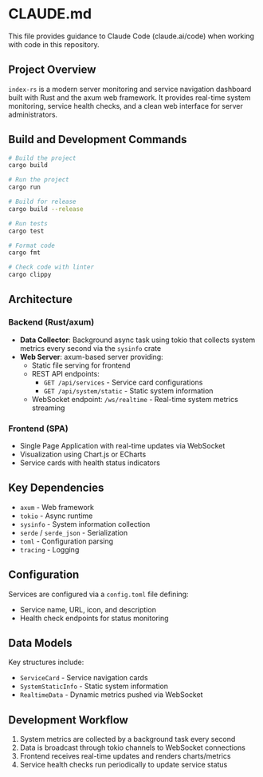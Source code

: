 # CLAUDE.md

This file provides guidance to Claude Code (claude.ai/code) when working with code in this repository.

## Project Overview

`index-rs` is a modern server monitoring and service navigation dashboard built with Rust and the axum web framework. It provides real-time system monitoring, service health checks, and a clean web interface for server administrators.

## Build and Development Commands

```bash
# Build the project
cargo build

# Run the project
cargo run

# Build for release
cargo build --release

# Run tests
cargo test

# Format code
cargo fmt

# Check code with linter
cargo clippy
```

## Architecture

### Backend (Rust/axum)

- **Data Collector**: Background async task using tokio that collects system metrics every second via the `sysinfo` crate
- **Web Server**: axum-based server providing:
  - Static file serving for frontend
  - REST API endpoints:
    - `GET /api/services` - Service card configurations
    - `GET /api/system/static` - Static system information
  - WebSocket endpoint: `/ws/realtime` - Real-time system metrics streaming

### Frontend (SPA)

- Single Page Application with real-time updates via WebSocket
- Visualization using Chart.js or ECharts
- Service cards with health status indicators

## Key Dependencies

- `axum` - Web framework
- `tokio` - Async runtime
- `sysinfo` - System information collection
- `serde` / `serde_json` - Serialization
- `toml` - Configuration parsing
- `tracing` - Logging

## Configuration

Services are configured via a `config.toml` file defining:

- Service name, URL, icon, and description
- Health check endpoints for status monitoring

## Data Models

Key structures include:

- `ServiceCard` - Service navigation cards
- `SystemStaticInfo` - Static system information
- `RealtimeData` - Dynamic metrics pushed via WebSocket

## Development Workflow

1. System metrics are collected by a background task every second
2. Data is broadcast through tokio channels to WebSocket connections
3. Frontend receives real-time updates and renders charts/metrics
4. Service health checks run periodically to update service status
